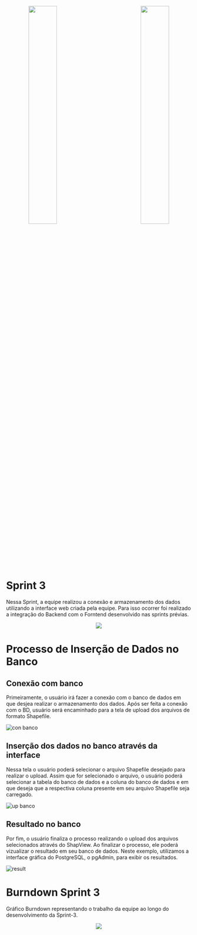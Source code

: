 <div>
  <p align="center">
            <img src="https://user-images.githubusercontent.com/56441534/92442086-adf9e000-f185-11ea-8794-b6c5def3daf3.png" width = "39%">
            <img baackgroundcolor="white" width = "20%">
            <img src="https://user-images.githubusercontent.com/58118956/96368863-d97ccc80-112c-11eb-8a52-938b4327fc50.jpg" width = "39%"></p>
</div>    


# Sprint 3

Nessa Sprint, a equipe realizou a conexão e armazenamento dos dados utilizando a interface web criada pela equipe. Para isso ocorrer foi realizado a integração do Backend com o Forntend desenvolvido nas sprints prévias.

<p align="center">
  <img src="https://user-images.githubusercontent.com/58118956/98484750-58c36480-21f0-11eb-89b9-10b209353d59.jpg"> </p>

# Processo de Inserção de Dados no Banco

## Conexão com banco

Primeiramente, o usuário irá fazer a conexão com o banco de dados em que desjea realizar o armazenamento dos dados. Após ser feita a conexão com o BD, usuário será encaminhado para a tela de upload dos arquivos de formato Shapefile. 

![con banco](https://user-images.githubusercontent.com/56441534/98494891-c4bbc200-221c-11eb-8e3a-7d8b1943093e.gif)

## Inserção dos dados no banco através da interface

Nessa tela o usuário poderá selecionar o arquivo Shapefile desejado para realizar o upload. Assim que for selecionado o arquivo, o usuário poderá selecionar a tabela do banco de dados e a coluna do banco de dados e em que deseja que a respectiva coluna presente em seu arquivo Shapefile seja carregado.

![up banco](https://user-images.githubusercontent.com/56441534/98494931-da30ec00-221c-11eb-9c08-b646353e99ad.gif)

## Resultado no banco

Por fim, o usuário finaliza o processo realizando o upload dos arquivos selecionados através do ShapView. Ao finalizar o processo, ele poderá vizualizar o resultado em seu banco de dados. Neste exemplo, utilizamos a interface gráfica do PostgreSQL, o pgAdmin, para exibir os resultados.


![result](https://user-images.githubusercontent.com/56441534/98494822-9f2eb880-221c-11eb-8fc1-ac16a72221bb.gif)


# Burndown Sprint 3

Gráfico Burndown representando o trabalho da equipe ao longo do desenvolvimento da Sprint-3.

<p align="center">
  <img src="https://user-images.githubusercontent.com/58118956/98404864-1829e680-204a-11eb-9e25-72c85cdcf073.png"> </p>

